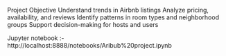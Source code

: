 Project Objective
Understand trends in Airbnb listings
Analyze pricing, availability, and reviews
Identify patterns in room types and neighborhood groups
Support decision-making for hosts and users





Jupyter notebook :- http://localhost:8888/notebooks/Aribub%20project.ipynb
